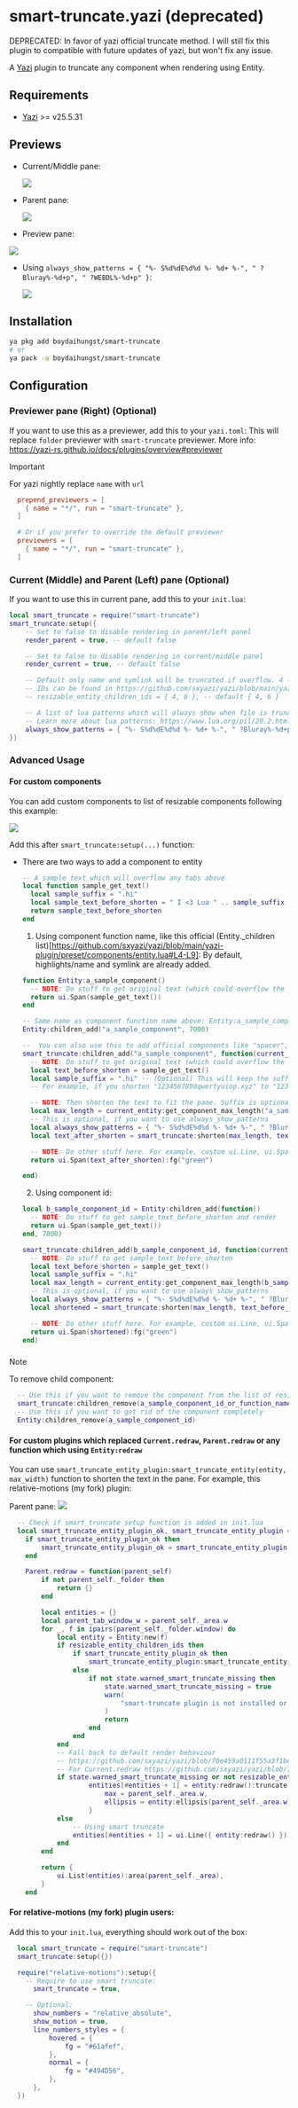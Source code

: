 # smart-truncate.yazi (deprecated)

DEPRECATED: In favor of yazi official truncate method. I will still fix this plugin to compatible with future updates of yazi, but won't fix any issue.

A [Yazi](https://github.com/sxyazi/yazi) plugin to truncate any component when rendering using Entity.

## Requirements

- [Yazi](https://github.com/sxyazi/yazi) >= v25.5.31

## Previews

- Current/Middle pane:

  ![](assets/2025-05-15-04-24-13.png)

- Parent pane:

  ![](assets/2025-05-15-04-23-46.png)

- Preview pane:

![](assets/2025-05-15-04-24-50.png)

- Using `always_show_patterns = { "%- S%d%dE%d%d %- %d+ %-", " ?Bluray%-%d+p", " ?WEBDL%-%d+p" }`:

  ![](assets/2025-05-18-17-08-43.png)

## Installation

```sh
ya pkg add boydaihungst/smart-truncate
# or
ya pack -a boydaihungst/smart-truncate
```

## Configuration

### Previewer pane (Right) (Optional)

If you want to use this as a previewer, add this to your `yazi.toml`:
This will replace `folder` previewer with `smart-truncate` previewer.
More info: https://yazi-rs.github.io/docs/plugins/overview#previewer

> [!IMPORTANT]
>
> For yazi nightly replace `name` with `url`

```toml
  prepend_previewers = [
    { name = "*/", run = "smart-truncate" },
  ]

  # Or if you prefer to override the default previewer
  previewers = [
    { name = "*/", run = "smart-truncate" },
  ]
```

### Current (Middle) and Parent (Left) pane (Optional)

If you want to use this in current pane, add this to your `init.lua`:

```lua
local smart_truncate = require("smart-truncate")
smart_truncate:setup({
	-- Set to false to disable rendering in parent/left panel
	render_parent = true, -- default false

	-- Set to false to disable rendering in current/middle panel
	render_current = true, -- default false

	-- Default only name and symlink will be truncated if overflow. 4 -> highlights/name, 6 -> symlink
	-- IDs can be found in https://github.com/sxyazi/yazi/blob/main/yazi-plugin/preset/components/entity.lua#L4-L9
	-- resizable_entity_children_ids = { 4, 6 }, -- default { 4, 6 }

	-- A list of lua patterns which will always show when file is truncated, unless the space is not enough
	-- Learn more about lua patterns: https://www.lua.org/pil/20.2.html or ask AI for help
	always_show_patterns = { "%- S%d%dE%d%d %- %d+ %-", " ?Bluray%-%d+p", " ?WEBDL%-%d+p", smart_truncate:is_literal_string("this is literal string") }, -- default nil, Optional
})
```

### Advanced Usage

#### For custom components

You can add custom components to list of resizable components following this example:

![](assets/2025-05-18-17-31-46.png)

Add this after `smart_truncate:setup(...)` function:

- There are two ways to add a component to entity

  ```lua
  -- A sample text which will overflow any tabs above
  local function sample_get_text()
    local sample_suffix = ".hi"
    local sample_text_before_shorten = " I <3 Lua " .. sample_suffix
    return sample_text_before_shorten
  end
  ```

  1. Using component function name, like this official (Entity.\_children list)[https://github.com/sxyazi/yazi/blob/main/yazi-plugin/preset/components/entity.lua#L4-L9]:
     By default, highlights/name and symlink are already added.

  ```lua
  function Entity:a_sample_component()
    -- NOTE: Do stuff to get original text (which could overflow the pane). For example, get file name, file size, etc.
    return ui.Span(sample_get_text())
  end

  -- Same name as component function name above: Entity:a_sample_component() -> a_sample_component
  Entity:children_add("a_sample_component", 7000)

  --  You can also use this to add official components like "spacer", "icon", "prefix", "found" as well.
  smart_truncate:children_add("a_sample_component", function(current_entity)
    -- NOTE: Do stuff to get original text (which could overflow the pane). For example, get file name, file size, etc.
    local text_before_shorten = sample_get_text()
    local sample_suffix = ".hi" -- (Optional) This will keep the suffix in the end of the text after shortening.
    -- For example, if you shorten "1234567890qwertyuiop.xyz" to "1234567890qwertyuiop…", then the suffix ".xyz" will be appended to the end of the shortened text -> "1234567890qwertyuiop….xyz"

    -- NOTE: Then shorten the text to fit the pane. Suffix is optional.
    local max_length = current_entity:get_component_max_length("a_sample_component") or 0
    -- This is optional, if you want to use always_show_patterns
    local always_show_patterns = { "%- S%d%dE%d%d %- %d+ %-", " ?Bluray%-%d+p", " ?WEBDL%-%d+p" }
    local text_after_shorten = smart_truncate:shorten(max_length, text_before_shorten, sample_suffix, always_show_patterns)

    -- NOTE: Do other stuff here. For example, custom ui.Line, ui.Span, ui.Text, etc.
    return ui.Span(text_after_shorten):fg("green")

  end)
  ```

  2. Using component id:

  ```lua
  local b_sample_conponent_id = Entity:children_add(function()
  	-- NOTE: Do stuff to get sample_text_before_shorten and render
  	return ui.Span(sample_get_text())
  end, 7000)

  smart_truncate:children_add(b_sample_conponent_id, function(current_entity)
    -- NOTE: Do stuff to get sample_text_before_shorten
    local text_before_shorten = sample_get_text()
    local sample_suffix = ".hi"
    local max_length = current_entity:get_component_max_length(b_sample_conponent_id) or 0
    -- This is optional, if you want to use always_show_patterns
    local always_show_patterns = { "%- S%d%dE%d%d %- %d+ %-", " ?Bluray%-%d+p", " ?WEBDL%-%d+p" }
    local shortened = smart_truncate:shorten(max_length, text_before_shorten, sample_suffix, always_show_patterns)

    -- NOTE: Do other stuff here. For example, custom ui.Line, ui.Span, ui.Text, etc.
    return ui.Span(shortened):fg("green")
  end)
  ```

###

> [!NOTE]
> To remove child component:

```lua
  -- Use this if you want to remove the component from the list of resizable components (allow the component to be rendered overflowing the pane)
  smart_truncate:children_remove(a_sample_conponent_id_or_function_name)`
  -- Use this if you want to get rid of the component completely
  Entity:children_remove(a_sample_component_id)

```

#### For custom plugins which replaced `Current.redraw`, `Parent.redraw` or any function which using `Entity:redraw`

You can use `smart_truncate_entity_plugin:smart_truncate_entity(entity, max_width)` function to shorten the text in the pane.
For example, this relative-motions (my fork) plugin:

Parent pane:
![](assets/2025-05-15-04-15-30.png)

```lua
  -- Check if smart_truncate setup function is added in init.lua
  local smart_truncate_entity_plugin_ok, smart_truncate_entity_plugin = pcall(require, "smart-truncate")
	if smart_truncate_entity_plugin_ok then
		smart_truncate_entity_plugin_ok = smart_truncate_entity_plugin:is_setup_loaded()
	end

  	Parent.redraw = function(parent_self)
		if not parent_self._folder then
			return {}
		end

		local entities = {}
		local parent_tab_window_w = parent_self._area.w
		for _, f in ipairs(parent_self._folder.window) do
			local entity = Entity:new(f)
			if resizable_entity_children_ids then
				if smart_truncate_entity_plugin_ok then
					smart_truncate_entity_plugin:smart_truncate_entity(entity, parent_tab_window_w)
				else
					if not state.warned_smart_truncate_missing then
						state.warned_smart_truncate_missing = true
						warn(
							"smart-truncate plugin is not installed or setup function is not called, please install it to use smart truncate feature \nor set smart_truncate = false in setup function"
						)
						return
					end
				end
			end
			-- Fall back to default render behaviour
			-- https://github.com/sxyazi/yazi/blob/70e459a0111f55a3f1be3746baf64cbf68a68fce/yazi-plugin/preset/components/parent.lua#L23-L25
			-- For Current.redraw https://github.com/sxyazi/yazi/blob/70e459a0111f55a3f1be3746baf64cbf68a68fce/yazi-plugin/preset/components/current.lua#L40-L41
			if state.warned_smart_truncate_missing or not resizable_entity_children_ids then
					entities[#entities + 1] = entity:redraw():truncate {
						max = parent_self._area.w,
						ellipsis = entity:ellipsis(parent_self._area.w),
					}
			else
				-- Using smart truncate
				entities[#entities + 1] = ui.Line({ entity:redraw() }):style(entity:style())
			end
		end

		return {
			ui.List(entities):area(parent_self._area),
		}
	end
```

#### For relative-motions (my fork) plugin users:

Add this to your `init.lua`, everything should work out of the box:

```lua
  local smart_truncate = require("smart-truncate")
  smart_truncate:setup({})

  require("relative-motions"):setup({
    -- Require to use smart truncate:
	  smart_truncate = true,

    -- Optional:
	  show_numbers = "relative_absolute",
	  show_motion = true,
	  line_numbers_styles = {
		  hovered = {
			  fg = "#61afef",
		  },
		  normal = {
			  fg = "#494D56",
		  },
	  },
  })
```
